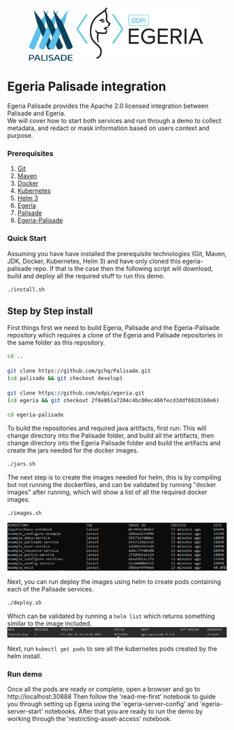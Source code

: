 <!-- SPDX-License-Identifier: CC-BY-4.0 -->
<!-- Copyright Contributors to the ODPi Egeria and Palisade project. -->
<p align="center">
  <img src="/images/PalisadeLogo.svg" width="100" />
  <img src="/images/ODPi_Egeria_Logo_color.png" width="300" /> 
</p>

# Egeria Palisade integration

Egeria Palisade provides the Apache 2.0 licensed integration between Palisade and Egeria.  
We will cover how to start both services and run through a demo to collect metadata, and redact or mask information based on users context and purpose.  

### Prerequisites
1. [Git](https://git-scm.com/)
1. [Maven](https://maven.apache.org/)
1. [Docker](https://www.docker.com/)
1. [Kubernetes](https://kubernetes.io/)
1. [Helm 3](https://helm.sh/)
1. [Egeria](https://github.com/odpi/egeria)
1. [Palisade](https://github.com/gchq/Palisade)
1. [Egeria-Palisade](https://github.com/odpi/egeria-palisade)


### Quick Start
Assuming you have have installed the prerequisite technologies (Git, Maven, JDK, Docker, Kubernetes, Helm 3) 
and have only cloned this egeria-palisade repo. If that is the case then the following script will download, 
build and deploy all the required stuff to run this demo. 
```bash
./install.sh
```

## Step by Step install
<p>First things first we need to build Egeria, Palisade and the Egeria-Palisade 
repository which requires a clone of the Egeria and Palisade repositories in the same folder as this repository.

```bash
cd ..

git clone https://github.com/gchq/Palisade.git
(cd palisade && git checkout develop)

git clone https://github.com/odpi/egeria.git
(cd egeria && git checkout 2f8e861a7204c4bc00ec466fecd3ddf0820168e6)

cd egeria-palisade
```


To build the repositories and required java artifacts, first run:
This will change directory into the Palisade folder, and build all the artifacts, then change directory into the Egeria Palisade folder and build the artifacts and create the jars needed for the docker images.  
</p>

```bash
./jars.sh 
```

<p>
The next step is to create the images needed for helm, this is by compiling but not running the dockerfiles, and can be validated by running "docker images" after running, which will show a list of all the required docker images.
</p>

```bash
./images.sh 
```
![dockerImages](images/dockerimages.PNG)

Next, you can run deploy the images using helm to create pods containing each of the Palisade services.
```bash
./deploy.sh 
```
Which can be validated by running a `helm list` which returns something similar to the image included.
![dockerImages](images/helmlist.PNG)

Next, run `kubectl get pods` to see all the kubernetes pods created by the helm install.

### Run demo
Once all the pods are ready or complete, open a browser and go to http://localhost:30888
Then follow the 'read-me-first' notebook to guide you through setting up Egeria using the 'egeria-server-config' and 'egeria-server-start' notebooks.
After that you are ready to run the demo by working through the 'restricting-asset-access' notebook.